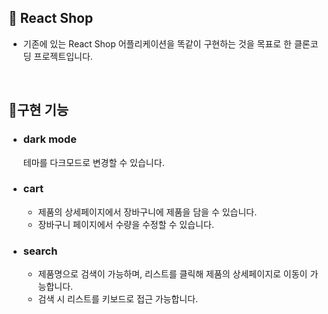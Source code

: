 ## 🎁 React Shop
- 기존에 있는 React Shop 어플리케이션을 똑같이 구현하는 것을 목표로 한 클론코딩 프로젝트입니다.

<br/>

## 📌구현 기능

- ### dark mode
  테마를 다크모드로 변경할 수 있습니다.
- ### cart
  - 제품의 상세페이지에서 장바구니에 제품을 담을 수 있습니다.
  - 장바구니 페이지에서 수량을 수정할 수 있습니다.
- ### search
  - 제품명으로 검색이 가능하며, 리스트를 클릭해 제품의 상세페이지로 이동이 가능합니다.
  - 검색 시 리스트를 키보드로 접근 가능합니다.
